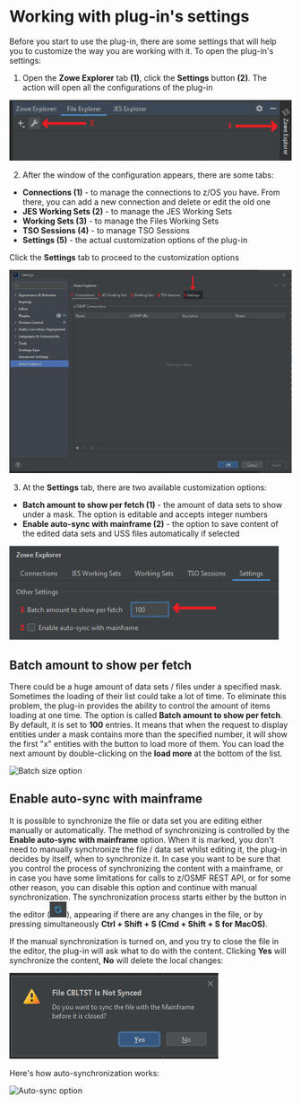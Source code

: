 # Working with plug-in's settings

Before you start to use the plug-in, there are some settings that will help you to customize the way you are working with it. To open the plug-in's settings:
1. Open the **Zowe Explorer** tab **(1)**, click the **Settings** button **(2)**. The action will open all the configurations of the plug-in

![Open plug-in's settings](../images/intellij/plugin_open_settings.png)

2. After the window of the configuration appears, there are some tabs:
- **Connections (1)** - to manage the connections to z/OS you have. From there, you can add a new connection and delete or edit the old one
- **JES Working Sets (2)** - to manage the JES Working Sets
- **Working Sets (3)** - to manage the Files Working Sets
- **TSO Sessions (4)** - to manage TSO Sessions
- **Settings (5)** - the actual customization options of the plug-in

Click the **Settings** tab to proceed to the customization options

![In the settings](../images/intellij/plugin_all_configurations.png)

3. At the **Settings** tab, there are two available customization options:
- **Batch amount to show per fetch (1)** - the amount of data sets to show under a mask. The option is editable and accepts integer numbers
- **Enable auto-sync with mainframe (2)** - the option to save content of the edited data sets and USS files automatically if selected

![Other settings](../images/intellij/plugin_other_settings.png)

## Batch amount to show per fetch

There could be a huge amount of data sets / files under a specified mask. Sometimes the loading of their list could take a lot of time. To eliminate this problem, the plug-in provides the ability to control the amount of items loading at one time. The option is called **Batch amount to show per fetch**. By default, it is set to **100** entries. It means that when the request to display entities under a mask contains more than the specified number, it will show the first "x" entities with the button to load more of them. You can load the next amount by double-clicking on the **load more** at the bottom of the list.

![Batch size option](../images/intellij/batch_size.gif)

## Enable auto-sync with mainframe

It is possible to synchronize the file or data set you are editing either manually or automatically. The method of synchronizing is controlled by the **Enable auto-sync with mainframe** option. When it is marked, you don't need to manually synchronize the file / data set whilst editing it, the plug-in decides by itself, when to synchronize it. In case you want to be sure that you control the process of synchronizing the content with a mainframe, or in case you have some limitations for calls to z/OSMF REST API, or for some other reason, you can disable this option and continue with manual synchronization. The synchronization process starts either by the button in the editor (![Sync button](../images/intellij/plugin_sync_button.png)), appearing if there are any changes in the file, or by pressing simultaneously **Ctrl + Shift + S (Cmd + Shift + S for MacOS)**.

If the manual synchronization is turned on, and you try to close the file in the editor, the plug-in will ask what to do with the content. Clicking **Yes** will synchronize the content, **No** will delete the local changes:

![Yes or No before close](../images/intellij/plugin_save_before_close.png)

Here's how auto-synchronization works:

![Auto-sync option](../images/intellij/sync_option.gif)
